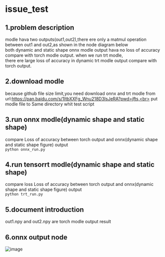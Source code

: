# issue_test
## 1.problem description
  modle hava two outputs(out1,out2),there ere only a matmul operation between out1 and out2,as shown in the node diagram below<br>
both dynamic and static shape onnx modle output hava no loss of accuracy compare with torch modle output. when we run trt modle,<br>
there ere large loss of accuracy in dynamic trt modle output compare with torch output.
## 2.download modle
because github file size limit,you need download onnx and trt modle from url:https://pan.baidu.com/s/1ItbXXFg_Wnu218D3IsJeRA?pwd=jfts,<br>
put modle file to Same directory whit test script
## 3.run onnx modle(dynamic shape and static shape)
  compare  Loss of accuracy between torch output and onnx(dynamic shape and static shape figure) output<br>
      `python onnx_run.py`<br>
## 4.run tensorrt modle(dynamic shape and static shape)
  compare loss Loss of accuracy between torch output and onnx(dynamic shape and static shape figure) output<br>
      `python trt_run.py`<br>
## 5.document introduction
out1.npy and out2.npy are torch modle output result
## 6.onnx output node
![image](https://user-images.githubusercontent.com/49616374/174082104-aa759e14-6e34-4b62-91ea-b6b7ea95f2f1.png)
